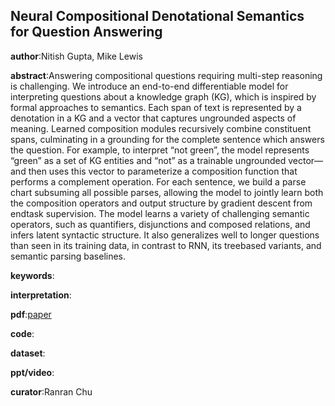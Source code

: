 ## Neural Compositional Denotational Semantics for Question Answering

**author**:Nitish Gupta, Mike Lewis

**abstract**:Answering compositional questions requiring multi-step reasoning is challenging. We introduce an end-to-end differentiable model for interpreting questions about a knowledge graph (KG), which is inspired by formal approaches to semantics. Each span of text is represented by a denotation in a KG and a vector that captures ungrounded aspects of meaning. Learned composition modules recursively
combine constituent spans, culminating in a grounding for the complete sentence which answers the question. For example, to interpret “not green”, the model represents “green” as a set of KG entities and “not” as a trainable ungrounded vector—and then uses this vector to parameterize a composition function that performs a complement operation. For each sentence, we build a parse chart subsuming all possible parses, allowing the model to jointly learn both the composition operators and output structure by gradient descent from endtask supervision. The model learns a variety of challenging semantic operators, such as quantifiers, disjunctions and composed relations, and infers latent syntactic structure. It also generalizes well to longer questions than seen in its training data, in contrast to RNN, its treebased variants, and semantic parsing baselines.

**keywords**:

**interpretation**:

**pdf**:[paper](https://www.aclweb.org/anthology/D18-1239.pdf)

**code**:

**dataset**:

**ppt/video**:

**curator**:Ranran Chu